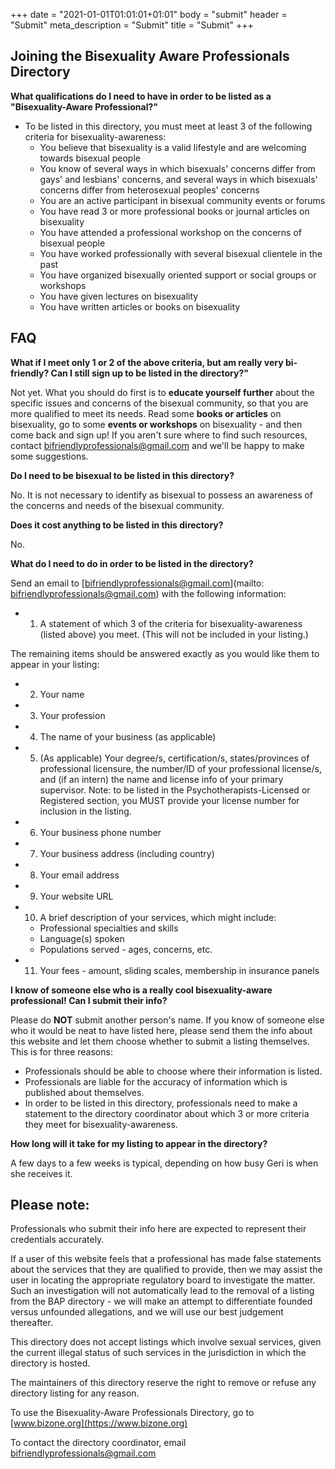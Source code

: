 +++
date = "2021-01-01T01:01:01+01:01"
body = "submit"
header = "Submit"
meta_description = "Submit"
title = "Submit"
+++

## Joining the Bisexuality Aware Professionals Directory

**What qualifications do I need to have in order to be listed as a "Bisexuality-Aware Professional?"**



- To be listed in this directory, you must meet at least 3 of the following criteria for bisexuality-awareness:
    - You believe that bisexuality is a valid lifestyle and are welcoming towards bisexual people
    - You know of several ways in which bisexuals' concerns differ from gays' and lesbians' concerns, and several ways in which bisexuals' concerns differ from heterosexual peoples' concerns
    - You are an active participant in bisexual community events or forums
    - You have read 3 or more professional books or journal articles on bisexuality
    - You have attended a professional workshop on the concerns of bisexual people
    - You have worked professionally with several bisexual clientele in the past
    - You have organized bisexually oriented support or social groups or workshops
    - You have given lectures on bisexuality
    - You have written articles or books on bisexuality

## FAQ

**What if I meet only 1 or 2 of the above criteria, but am really very bi-friendly? Can I still sign up to be listed in the directory?"**

Not yet. What you should do first is to **educate yourself further** about the specific issues and concerns of the bisexual community, so that you are more qualified to meet its needs. Read some **books or articles** on bisexuality, go to some **events or workshops** on bisexuality - and then come back and sign up! If you aren't sure where to find such resources, contact bifriendlyprofessionals@gmail.com and we'll be happy to make some suggestions.

**Do I need to be bisexual to be listed in this directory?**

No. It is not necessary to identify as bisexual to possess an awareness of the concerns and needs of the bisexual community.

**Does it cost anything to be listed in this directory?**

No.

**What do I need to do in order to be listed in the directory?**

Send an email to [bifriendlyprofessionals@gmail.com](mailto:                  bifriendlyprofessionals@gmail.com) with the following information:

* 1. A statement of which 3 of the criteria for bisexuality-awareness (listed above) you meet. (This will not be included in your listing.)

The remaining items should be answered exactly as you would like them to appear in your listing:

* 2. Your name
* 3. Your profession
* 4. The name of your business (as applicable)
* 5. (As applicable) Your degree/s, certification/s, states/provinces of professional licensure, the number/ID of your professional license/s, and (if an intern) the name and license info of your primary supervisor. Note: to be listed in the Psychotherapists-Licensed or Registered section, you MUST provide your license number for inclusion in the listing.
* 6. Your business phone number
* 7. Your business address (including country)
* 8. Your email address
* 9. Your website URL
* 10. A brief description of your services, which might include:
    - Professional specialties and skills
    - Language(s) spoken
    - Populations served - ages, concerns, etc.
* 11. Your fees - amount, sliding scales, membership in insurance panels

**I know of someone else who is a really cool bisexuality-aware professional! Can I submit their info?**

Please do **NOT** submit another person's name. If you know of someone else who it would be neat to have listed here, please send them the info about this website and let them choose whether to submit a listing themselves. This is for three reasons:

- Professionals should be able to choose where their information is listed.
- Professionals are liable for the accuracy of information which is published about themselves.
- In order to be listed in this directory, professionals need to make a statement to the directory coordinator about which 3 or more criteria they meet for bisexuality-awareness.

**How long will it take for my listing to appear in the directory?**

A few days to a few weeks is typical, depending on how busy Geri is when she receives it.

## Please note:

Professionals who submit their info here are expected to represent their credentials accurately.

If a user of this website feels that a professional has made false statements about the services that they are qualified to provide, then we may assist the user in locating the appropriate regulatory board to investigate the matter. Such an investigation will not automatically lead to the removal of a listing from the BAP directory - we will make an attempt to differentiate founded versus unfounded allegations, and we will use our best judgement thereafter.

This directory does not accept listings which involve sexual services, given the current illegal status of such services in the jurisdiction in which the directory is hosted.

The maintainers of this directory reserve the right to remove or refuse any directory listing for any reason.

To use the Bisexuality-Aware Professionals Directory, go to [www.bizone.org](https://www.bizone.org)

To contact the directory coordinator, email bifriendlyprofessionals@gmail.com
